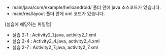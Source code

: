 * main/java/com/example/helloandroid/ 폴더 안에 java 소스코드가 있습니다.
* main/res/layout 폴더 안에 xml 코드가 있습니다.

[실습에 해당하는 파일명]
- 실습 2-1 : Activity2_1.java, activity2_1.xml
- 실습 2-4 : Activity2_4.java, activity2_4.xml
- 실습 2-7 : Activity2_7.java, activity2_7.xml
